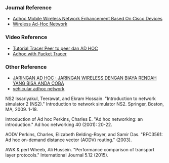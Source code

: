 ### Journal Reference
* [Adhoc Mobile Wireless Network Enhancement Based On Cisco Devices](https://www.researchgate.net/publication/272368473_Adhoc_Mobile_Wireless_Network_Enhancement_Based_On_Cisco_Devices)
* [Wireless Ad-Hoc Network](https://repository.dinamika.ac.id/id/eprint/697/6/BAB%20III.pdf)

### Video Reference
* [Tutorial Tracer Peer to peer dan AD HOC](https://www.youtube.com/watch?v=vCubuWNIODQ)
* [Adhoc with Packet Tracer](https://www.youtube.com/watch?v=YYYAwhxZJq4)

### Other Reference
* [JARINGAN AD HOC : JARINGAN WIRELESS DENGAN BIAYA RENDAH YANG BISA ANDA COBA](https://www.baktikominfo.id/id/informasi/pengetahuan/jaringan_ad_hoc_jaringan_wireless_dengan_biaya_rendah_yang_bisa_anda_coba-810)
* [vehicular adhoc network](https://www.sciencedirect.com/topics/computer-science/vehicular-ad-hoc-network)

NS2
Issariyakul, Teerawat, and Ekram Hossain. "Introduction to network simulator 2 (NS2)." Introduction to network simulator NS2. Springer, Boston, MA, 2009. 1-18.

Introduction of Ad hoc
Perkins, Charles E. "Ad hoc networking: an introduction." Ad hoc networking 40 (2001): 20-22.

AODV
Perkins, Charles, Elizabeth Belding-Royer, and Samir Das. "RFC3561: Ad hoc on-demand distance vector (AODV) routing." (2003).

AWK & perl
Wheeb, Ali Hussein. "Performance comparison of transport layer protocols." International Journal 5.12 (2015).


